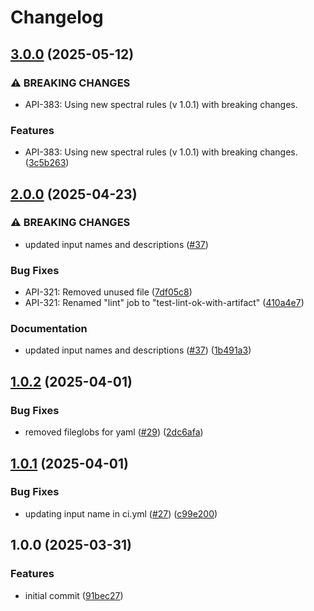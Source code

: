 # Changelog

## [3.0.0](https://github.com/entur/gha-api/compare/v2.0.0...v3.0.0) (2025-05-12)


### ⚠ BREAKING CHANGES

* API-383: Using new spectral rules (v 1.0.1) with breaking changes.

### Features

* API-383: Using new spectral rules (v 1.0.1) with breaking changes. ([3c5b263](https://github.com/entur/gha-api/commit/3c5b263508d37defced90184a1f091e08677c9c6))

## [2.0.0](https://github.com/entur/gha-api/compare/v1.0.2...v2.0.0) (2025-04-23)

### ⚠ BREAKING CHANGES

* updated input names and descriptions ([#37](https://github.com/entur/gha-api/issues/37))

### Bug Fixes

* API-321: Removed unused file ([7df05c8](https://github.com/entur/gha-api/commit/7df05c878d3794ab1de57a3591506f97a41e7f3e))
* API-321: Renamed "lint" job to "test-lint-ok-with-artifact" ([410a4e7](https://github.com/entur/gha-api/commit/410a4e731c143f66574d2ee5aaecf4f571bfcc41))

### Documentation

* updated input names and descriptions ([#37](https://github.com/entur/gha-api/issues/37)) ([1b491a3](https://github.com/entur/gha-api/commit/1b491a3af7b950eb1bb4a942abb0e364b1ecaa86))

## [1.0.2](https://github.com/entur/gha-api/compare/v1.0.1...v1.0.2) (2025-04-01)


### Bug Fixes

* removed fileglobs for yaml ([#29](https://github.com/entur/gha-api/issues/29)) ([2dc6afa](https://github.com/entur/gha-api/commit/2dc6afa017788b4a1f6e554a7f8041b13b1d6c56))

## [1.0.1](https://github.com/entur/gha-api/compare/v1.0.0...v1.0.1) (2025-04-01)


### Bug Fixes

* updating input name in ci.yml ([#27](https://github.com/entur/gha-api/issues/27)) ([c99e200](https://github.com/entur/gha-api/commit/c99e2003bab3f1d1e35c8908f66f4e81931a4b9c))

## 1.0.0 (2025-03-31)


### Features

* initial commit ([91bec27](https://github.com/entur/gha-api/commit/91bec27bb47ca0dbfb8a985802bbbec6e9a22697))